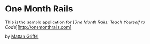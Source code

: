 # One Month Rails

This is the sample application for 
[*One Month Rails: Teach Yourself to Code*][http://onemonthrails.com]

by [Mattan Griffel](http://mattangriffel.com)
